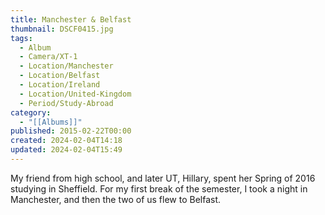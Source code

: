 ```yaml
---
title: Manchester & Belfast
thumbnail: DSCF0415.jpg
tags:
  - Album
  - Camera/XT-1
  - Location/Manchester
  - Location/Belfast
  - Location/Ireland
  - Location/United-Kingdom
  - Period/Study-Abroad
category:
  - "[[Albums]]"
published: 2015-02-22T00:00
created: 2024-02-04T14:18
updated: 2024-02-04T15:49
---
```

My friend from high school, and later UT, Hillary, spent her Spring of 2016 studying in Sheffield. For my first break of the semester, I took a night in Manchester, and then the two of us flew to Belfast.
